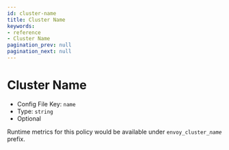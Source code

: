 ```yaml
---
id: cluster-name
title: Cluster Name
keywords:
- reference
- Cluster Name
pagination_prev: null
pagination_next: null
---
```



# Cluster Name
- Config File Key: `name`
- Type: `string`
- Optional

Runtime metrics for this policy would be available under `envoy_cluster_`*`name`* prefix.

